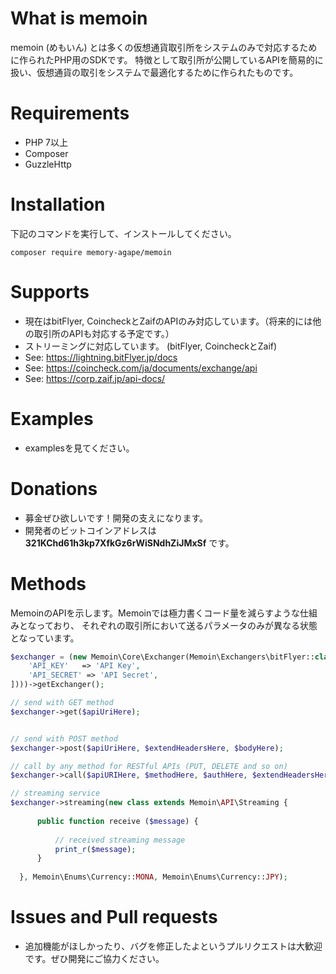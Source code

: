 # What is memoin
memoin (めもいん) とは多くの仮想通貨取引所をシステムのみで対応するために作られたPHP用のSDKです。
特徴として取引所が公開しているAPIを簡易的に扱い、仮想通貨の取引をシステムで最適化するために作られたものです。

# Requirements

- PHP 7以上
- Composer
- GuzzleHttp

# Installation

下記のコマンドを実行して、インストールしてください。

```
composer require memory-agape/memoin
```

# Supports

- 現在はbitFlyer, CoincheckとZaifのAPIのみ対応しています。（将来的には他の取引所のAPIも対応する予定です。）
- ストリーミングに対応しています。 (bitFlyer, CoincheckとZaif)
- See: https://lightning.bitFlyer.jp/docs
- See: https://coincheck.com/ja/documents/exchange/api
- See: https://corp.zaif.jp/api-docs/

# Examples

- examplesを見てください。

# Donations

- 募金ぜひ欲しいです！開発の支えになります。
- 開発者のビットコインアドレスは **321KChd61h3kp7XfkGz6rWiSNdhZiJMxSf** です。

# Methods
MemoinのAPIを示します。Memoinでは極力書くコード量を減らすような仕組みとなっており、
それぞれの取引所において送るパラメータのみが異なる状態となっています。

```php
$exchanger = (new Memoin\Core\Exchanger(Memoin\Exchangers\bitFlyer::class, new Memoin\Credentials\Credential([
    'API_KEY'   => 'API Key',
    'API_SECRET' => 'API Secret',
])))->getExchanger();

// send with GET method
$exchanger->get($apiUriHere);


// send with POST method
$exchanger->post($apiUriHere, $extendHeadersHere, $bodyHere);

// call by any method for RESTful APIs (PUT, DELETE and so on)
$exchanger->call($apiURIHere, $methodHere, $authHere, $extendHeadersHere, $bodyHere);

// streaming service
$exchanger->streaming(new class extends Memoin\API\Streaming {
  
      public function receive ($message) {
  
          // received streaming message
          print_r($message);
      }
  
  }, Memoin\Enums\Currency::MONA, Memoin\Enums\Currency::JPY);
```

# Issues and Pull requests

- 追加機能がほしかったり、バグを修正したよというプルリクエストは大歓迎です。ぜひ開発にご協力ください。
